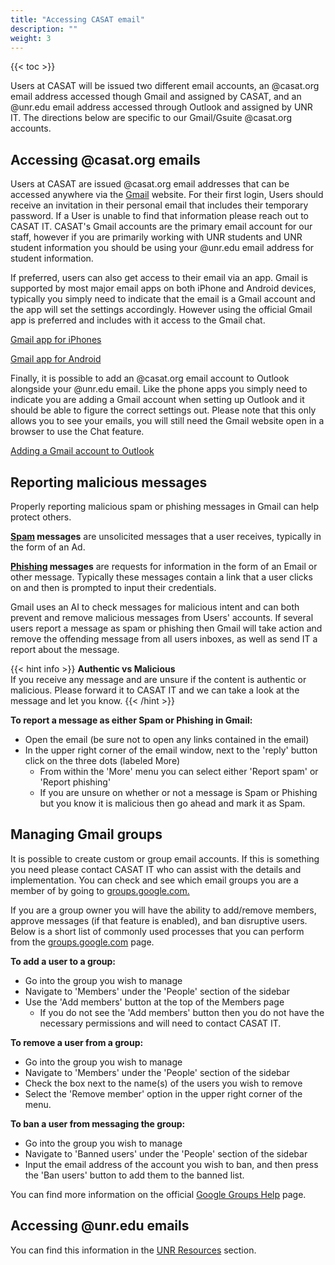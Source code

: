 ```yaml
---
title: "Accessing CASAT email"
description: ""
weight: 3
---
```


{{< toc >}}

Users at CASAT will be issued two different email accounts, an @casat.org email address accessed though Gmail and assigned by CASAT, and an @unr.edu email address accessed through Outlook and assigned by UNR IT. The directions below are specific to our Gmail/Gsuite @casat.org accounts.

## Accessing @casat.org emails

Users at CASAT are issued @casat.org email addresses that can be accessed anywhere via the [Gmail](https://gmail.com) website. For their first login, Users should receive an invitation in their personal email that includes their temporary password. If a User is unable to find that information please reach out to CASAT IT. CASAT's Gmail accounts are the primary email account for our staff, however if you are primarily working with UNR students and UNR student information you should be using your @unr.edu email address for student information.

If preferred, users can also get access to their email via an app. Gmail is supported by most major email apps on both iPhone and Android devices, typically you simply need to indicate that the email is a Gmail account and the app will set the settings accordingly. However using the official Gmail app is preferred and includes with it access to the Gmail chat.

[Gmail app for iPhones](https://apps.apple.com/us/app/gmail-email-by-google/id422689480)

[Gmail app for Android](https://play.google.com/store/apps/details?id=com.google.android.gm&hl=en_US&gl=US)

Finally, it is possible to add an @casat.org email account to Outlook alongside your @unr.edu email. Like the phone apps you simply need to indicate you are adding a Gmail account when setting up Outlook and it should be able to figure the correct settings out. Please note that this only allows you to see your emails, you will still need the Gmail website open in a browser to use the Chat feature.

[Adding a Gmail account to Outlook](https://support.microsoft.com/en-us/office/add-a-gmail-account-to-outlook-70191667-9c52-4581-990e-e30318c2c081)

## Reporting malicious messages

Properly reporting malicious spam or phishing messages in Gmail can help protect others.

**[Spam](https://www.techtarget.com/searchsecurity/definition/spam) messages** are unsolicited messages that a user receives, typically in the form of an Ad.

**[Phishing](https://consumer.ftc.gov/articles/how-recognize-avoid-phishing-scams) messages** are requests for information in the form of an Email or other message. Typically these messages contain a link that a user clicks on and then is prompted to input their credentials.

Gmail uses an AI to check messages for malicious intent and can both prevent and remove malicious messages from Users' accounts. If several users report a message as spam or phishing then Gmail will take action and remove the offending message from all users inboxes, as well as send IT a report about the message.

{{< hint info >}}
**Authentic vs Malicious**\
If you receive any message and are unsure if the content is authentic or malicious. Please forward it to CASAT IT and we can take a look at the message and let you know.
{{< /hint >}}

**To report a message as either Spam or Phishing in Gmail:**
- Open the email (be sure not to open any links contained in the email)
- In the upper right corner of the email window, next to the 'reply' button click on the three dots (labeled More)
    - From within the 'More' menu you can select either 'Report spam' or 'Report phishing'
    - If you are unsure on whether or not a message is Spam or Phishing but you know it is malicious then go ahead and mark it as Spam.

## Managing Gmail groups

It is possible to create custom or group email accounts. If this is something you need please contact CASAT IT who can assist with the details and implementation. You can check and see which email groups you are a member of by going to [groups.google.com.](https://groups.google.com)

If you are a group owner you will have the ability to add/remove members, approve messages (if that feature is enabled), and ban disruptive users. Below is a short list of commonly used processes that you can perform from the [groups.google.com](https://groups.google.com) page.

**To add a user to a group:**
- Go into the group you wish to manage
- Navigate to 'Members' under the 'People' section of the sidebar
- Use the 'Add members' button at the top of the Members page
    - If you do not see the 'Add members' button then you do not have the necessary permissions and will need to contact CASAT IT.

**To remove a user from a group:**
- Go into the group you wish to manage
- Navigate to 'Members' under the 'People' section of the sidebar
- Check the box next to the name(s) of the users you wish to remove
- Select the 'Remove member' option in the upper right corner of the menu.

**To ban a user from messaging the group:**
- Go into the group you wish to manage
- Navigate to 'Banned users' under the 'People' section of the sidebar
- Input the email address of the account you wish to ban, and then press the 'Ban users' button to add them to the banned list.

You can find more information on the official [Google Groups Help](https://support.google.com/groups/answer/2464926?hl=en) page.

## Accessing @unr.edu emails

You can find this information in the [UNR Resources](/unr_resources/) section.
